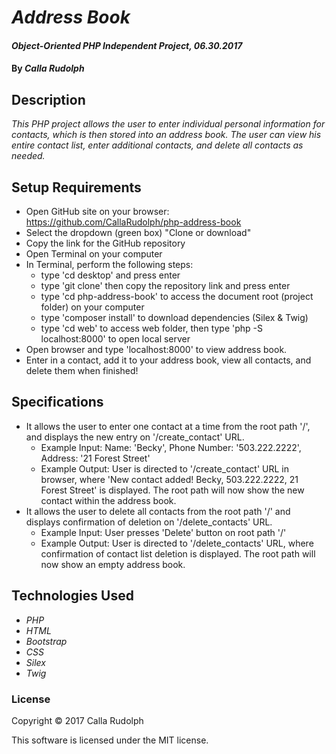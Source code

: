 # _Address Book_

#### _Object-Oriented PHP Independent Project, 06.30.2017_

#### By _**Calla Rudolph**_

## Description

_This PHP project allows the user to enter individual personal information for contacts, which is then stored into an address book. The user can view his entire contact list, enter additional contacts, and delete all contacts as needed._

## Setup Requirements

* Open GitHub site on your browser: https://github.com/CallaRudolph/php-address-book
* Select the dropdown (green box) "Clone or download"
* Copy the link for the GitHub repository
* Open Terminal on your computer
* In Terminal, perform the following steps:
  * type 'cd desktop' and press enter
  * type 'git clone' then copy the repository link and press enter
  * type 'cd php-address-book' to access the document root (project folder) on your computer
  * type 'composer install' to download dependencies (Silex & Twig)
  * type 'cd web' to access web folder, then type 'php -S localhost:8000' to open local server
* Open browser and type 'localhost:8000' to view address book.
* Enter in a contact, add it to your address book, view all contacts, and delete them when finished!

## Specifications
* It allows the user to enter one contact at a time from the root path '/', and displays the new entry on '/create_contact' URL.
  * Example Input: Name: 'Becky', Phone Number: '503.222.2222', Address: '21 Forest Street'
  * Example Output: User is directed to '/create_contact' URL in browser, where 'New contact added! Becky, 503.222.2222, 21 Forest Street' is displayed. The root path will now show the new contact within the address book.
* It allows the user to delete all contacts from the root path '/' and displays confirmation of deletion on '/delete_contacts' URL.
  * Example Input: User presses 'Delete' button on root path '/'
  * Example Output: User is directed to '/delete_contacts' URL, where confirmation of contact list deletion is displayed. The root path will now show an empty address book.

## Technologies Used

* _PHP_
* _HTML_
* _Bootstrap_
* _CSS_
* _Silex_
* _Twig_

### License

Copyright &copy; 2017 Calla Rudolph

This software is licensed under the MIT license.
